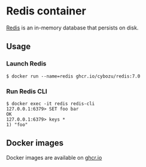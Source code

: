 # Redis container

[Redis](https://redis.io/) is an in-memory database that persists on disk.

## Usage

### Launch Redis

```console
$ docker run --name=redis ghcr.io/cybozu/redis:7.0
```

### Run Redis CLI

```console
$ docker exec -it redis redis-cli
127.0.0.1:6379> SET foo bar
OK
127.0.0.1:6379> keys *
1) "foo"
```

## Docker images

Docker images are available on [ghcr.io](https://github.com/cybozu/neco-containers/pkgs/container/redis)
